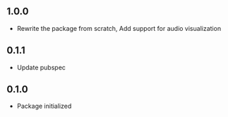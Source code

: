 ## 1.0.0

* Rewrite the package from scratch, Add support for audio visualization

## 0.1.1

* Update pubspec

## 0.1.0

* Package initialized

